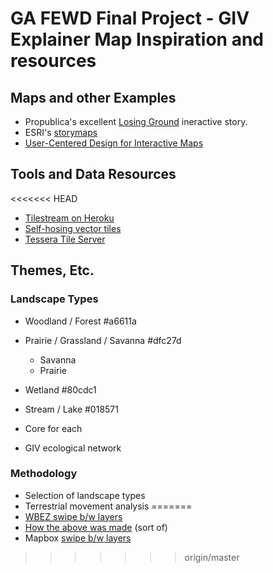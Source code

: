 # GA FEWD Final Project - GIV Explainer Map Inspiration and resources

## Maps and other Examples 

- Propublica's excellent [Losing Ground](http://projects.propublica.org/louisiana/) ineractive story. 
- ESRI's [storymaps](http://storymaps.arcgis.com/en/)
- [User-Centered Design for Interactive Maps](http://www.mdpi.com/2220-9964/4/1/262/html) 

## Tools and Data Resources 

<<<<<<< HEAD
- [Tilestream on Heroku](http://jsantisi.com/2014/04/24/tilestream-on-heroku/)
- [Self-hosing vector tiles](http://gis.stackexchange.com/questions/125037/self-hosting-mapbox-vector-tiles)
- [Tessera Tile Server](https://github.com/mojodna/tessera)



## Themes, Etc. ##

### Landscape Types

- Woodland / Forest #a6611a
- Prairie / Grassland / Savanna #dfc27d
    - Savanna
    - Prairie
- Wetland #80cdc1
- Stream / Lake #018571

- Core for each
- GIV ecological network

### Methodology

- Selection of landscape types 
- Terrestrial movement analysis
=======
- [WBEZ swipe b/w layers](http://interactive.wbez.org/elections/2015/mayoral-dot-map/)
- [How the above was made](http://wbezdata.tumblr.com/post/86343915004/mapping-rahm-emanuels-2011-victory-and-how-that) (sort of)
- Mapbox [swipe b/w layers](https://www.mapbox.com/mapbox.js/example/v1.0.0/swipe-layers/)
>>>>>>> origin/master
